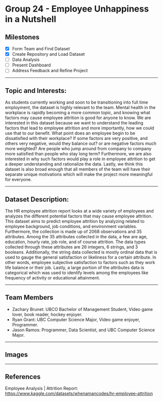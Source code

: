 # **Group 24 - Employee Unhappiness in a Nutshell**

## **Milestones**

- [x] Form Team and Find Dataset
- [x] Create Repository and Load Dataset
- [ ] Data Analysis
- [ ] Present Dashboard
- [ ] Address Feedback and Refine Project

---

## **Topic and Interests:**

As students currently working and soon to be transitioning into full time employment, the dataset is highly relevant to the team. Mental health in the workplace is rapidly becoming a more common topic, and knowing what factors may cause employee attrition is good for anyone to know. We are interested in this dataset because we want to understand the leading factors that lead to employee attrition and more importantly, how we could use that to our benefit. What point does an employee begin to be dissatisfied with their workplace? If some factors are very positive, and others very negative, would they balance out? or are negative factors much more weighted? Are people who jump around from company to company more satisfied than people who stay long term? Furthermore, we are also interested in why such factors would play a role in employee attrition to get a deeper understanding and rationalize the data. Lastly, we think this dataset is also broad enough that all members of the team will have their separate unique motivations which will make the project more meaningful for everyone.

---

## **Dataset Description:**

The HR employee attrition report looks at a wide variety of employees and analyzes the different potential factors that may cause employee attrition. This dataset aims to predict employee attrition by analyzing related to employee background, job conditions, and environment variables. Furthermore, the collection is made up of 2068 observations and 35 attributes. Among the 35 attributes collected in the data, a few are age, education, hourly rate, job role, and of course attrition. The data types collected through these attributes are 26 integers, 6 strings, and 3 booleans. Additionally, the string data collected is mostly ordinal data that is used to gauge the general satisfaction or likeliness for a certain attribute. In other words, employee subjective satisfaction to factors such as they work life balance or their job. Lastly, a large portion of the attributes data is categorical which was used to identify levels among the employees like frequency of activity or educational attainment.

---

## **Team Members**

- Zachary Brunet: UBCO Bachelor of Management Student, Video game lover, book reader, hockey enjoyer.
- Ryan Grant: UBC Computer Science Major, Video game enjoyer, Programmer.
- Jason Ramos: Programmer, Data Scientist, and UBC Computer Science Major.

---

## **Images**

---

## **References**

Employee Analysis | Attrition Report: 
https://www.kaggle.com/datasets/whenamancodes/hr-employee-attrition
